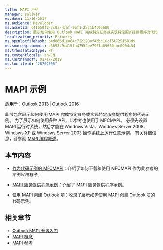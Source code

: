 ```yaml
---
title: MAPI 示例
manager: soliver
ms.date: 11/16/2014
ms.audience: Developer
ms.assetid: 641659f2-3c0a-43af-96f1-2521b4b06680
description: 展示如何使用 Outlook MAPI 完成特定任务或实现特定服务提供程序的代码示例。
localization_priority: Priority
ms.openlocfilehash: b4d866d1e064c722228af4dbc16cf5f7251603d9
ms.sourcegitcommit: d6695c94415fa47952ee7961a69660abc0904434
ms.translationtype: HT
ms.contentlocale: zh-CN
ms.lasthandoff: 01/17/2019
ms.locfileid: "28702605"
---
```

# <a name="mapi-samples"></a>MAPI 示例

**适用于**：Outlook 2013 | Outlook 2016 
  
此节包含展示如何使用 MAPI 完成特定任务或实现特定服务提供程序的代码示例。 为了展示如何使用多种 API，此参考也使用了 MFCMAPI。 必须先设置 MAPI 运行时系统，然后才能在 Windows Vista、Windows Server 2008、Windows XP 或 Windows Server 2003 操作系统上运行任意示例。 有关详细信息，请参阅 [MAPI 编程概述](mapi-programming-overview.md)。
  
## <a name="in-this-section"></a>本节内容

- [作为代码示例的 MFCMAPI](mfcmapi-as-a-code-sample.md)：介绍了如何下载和使用 MFCMAPI 作为此参考的示例应用程序。
    
- [MAPI 服务提供程序示例](mapi-service-provider-samples.md)：介绍了 MAPI 服务提供程序示例。
    
- [使用 MAPI 创建 Outlook 项](creating-outlook-items-by-using-mapi.md)：收录了展示如何使用 MAPI 创建 Outlook 项的代码示例。
    
## <a name="related-sections"></a>相关章节

- [Outlook MAPI 参考入门](getting-started-with-the-outlook-mapi-reference.md)
- [MAPI 概念](mapi-concepts.md)
- [MAPI 参考](mapi-reference.md)
  

